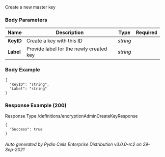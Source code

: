 






 
Create a new master key  


### Body Parameters

Name | Description | Type | Required
---|---|---|---
**KeyID** | Create a key with this ID | _string_ |   
**Label** | Provide label for the newly created key | _string_ |   


### Body Example
```
{
  "KeyID": "string",
  "Label": "string"
}
```






### Response Example (200)
Response Type /definitions/encryptionAdminCreateKeyResponse

```
{
  "Success": true
}
```




###### Auto generated by Pydio Cells Enterprise Distribution v3.0.0-rc2 on 29-Sep-2021
